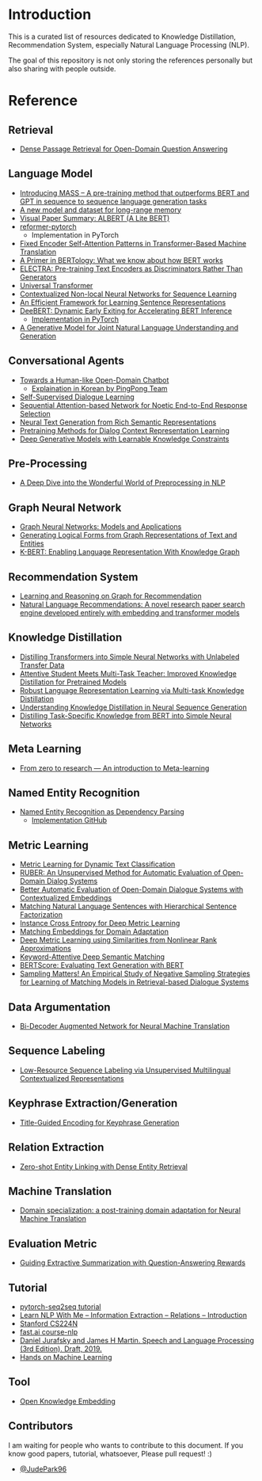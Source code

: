 # Introduction
This is a curated list of resources dedicated to Knowledge Distillation, Recommendation System, especially Natural Language Processing (NLP).

The goal of this repository is not only storing the references personally but also sharing with people outside.

# Reference

## Retrieval
- [Dense Passage Retrieval for Open-Domain Question Answering](https://arxiv.org/abs/2004.04906)

## Language Model
- [Introducing MASS – A pre-training method that outperforms BERT and GPT in sequence to sequence language generation tasks](https://www.microsoft.com/en-us/research/blog/introducing-mass-a-pre-training-method-that-outperforms-bert-and-gpt-in-sequence-to-sequence-language-generation-tasks/)
- [A new model and dataset for long-range memory](https://deepmind.com/blog/article/A_new_model_and_dataset_for_long-range_memory?fbclid=IwAR2XGjVqZgx90_S1y6e7CWR4BmAbsSspdn6Rks7BuN2Xuy3qnOpdf211bnc)
- [Visual Paper Summary: ALBERT (A Lite BERT)](https://amitness.com/2020/02/albert-visual-summary/)
- [reformer-pytorch](https://github.com/lucidrains/reformer-pytorch)
  - Implementation in PyTorch
- [Fixed Encoder Self-Attention Patterns in Transformer-Based Machine Translation](https://arxiv.org/abs/2002.10260?fbclid=IwAR3pr2SUEBe3L4eRZE8dR1X9lPpNcRc2aZUnEQZ5Y8B4sARgpqBeO76shc0)
- [A Primer in BERTology: What we know about how BERT works](https://arxiv.org/pdf/2002.12327.pdf)
- [ELECTRA: Pre-training Text Encoders as Discriminators Rather Than Generators](https://github.com/google-research/electra)
- [Universal Transformer](https://arxiv.org/pdf/1807.03819.pdf)
- [Contextualized Non-local Neural Networks for Sequence Learning](https://arxiv.org/abs/1811.08600)
- [An Efficient Framework for Learning Sentence Representations](https://arxiv.org/abs/1803.02893)
- [DeeBERT: Dynamic Early Exiting for Accelerating BERT Inference](https://arxiv.org/pdf/2004.12993.pdf)
  - [Implementation in PyTorch](https://github.com/castorini/DeeBERT)
- [A Generative Model for Joint Natural Language Understanding and Generation](https://arxiv.org/pdf/2006.07499.pdf)


## Conversational Agents
- [Towards a Human-like Open-Domain Chatbot](https://arxiv.org/abs/2001.09977?fbclid=IwAR1-8Qi3MNs8I8Q3yLIajkTHEJJjMWdAWRLIRC7A464mxSMJoEJDHxpGs9s)
  -  [Explaination in Korean by PingPong Team](https://blog.pingpong.us/meena-presentation/?fbclid=IwAR3epnb8NOQQcUQfXaJZLfGF-fhSsXV_FuVCD0yU78KOlb93Fi7KdMM51Kg)
- [Self-Supervised Dialogue Learning](https://arxiv.org/pdf/1907.00448.pdf)
- [Sequential Attention-based Network for Noetic End-to-End Response Selection](https://arxiv.org/abs/1901.02609)
- [Neural Text Generation from Rich Semantic Representations](https://arxiv.org/abs/1904.11564)
- [Pretraining Methods for Dialog Context Representation Learning](https://arxiv.org/pdf/1906.00414.pdf)
- [Deep Generative Models with Learnable Knowledge Constraints](http://papers.nips.cc/paper/8250-deep-generative-models-with-learnable-knowledge-constraints)

## Pre-Processing
- [A Deep Dive into the Wonderful World of Preprocessing in NLP](https://mlexplained.com/2019/11/06/a-deep-dive-into-the-wonderful-world-of-preprocessing-in-nlp/)

## Graph Neural Network
- [Graph Neural Networks: Models and Applications](http://cse.msu.edu/~mayao4/tutorials/aaai2020/?fbclid=IwAR285UMlV8mq1PWsIyYp233m-KHTueKzJorK2uyjQeh2yIli9zw9MxLhbjs)
- [Generating Logical Forms from Graph Representations of Text and Entities](https://arxiv.org/pdf/1905.08407.pdf)
- [K-BERT: Enabling Language Representation With Knowledge Graph](https://www.aaai.org/Papers/AAAI/2020GB/AAAI-LiuW.5594.pdf?fbclid=IwAR1U02U0REq-up-9upNT-ujKgX6uEidMnynqOOLUXswK7AcOYJPd59xF6WQ)

## Recommendation System
- [Learning and Reasoning on Graph for Recommendation](https://next-nus.github.io/)
- [Natural Language Recommendations: A novel research paper search engine developed entirely with embedding and transformer models](https://github.com/Santosh-Gupta/NaturalLanguageRecommendations)

## Knowledge Distillation
- [Distilling Transformers into Simple Neural Networks with Unlabeled Transfer Data](https://arxiv.org/abs/1910.01769)
- [Attentive Student Meets Multi-Task Teacher: Improved Knowledge Distillation for Pretrained Models](https://arxiv.org/pdf/1911.03588.pdf)
- [Robust Language Representation Learning via Multi-task Knowledge Distillation](https://www.microsoft.com/en-us/research/blog/robust-language-representation-learning-via-multi-task-knowledge-distillation/)
- [Understanding Knowledge Distillation in Neural Sequence Generation](https://www.microsoft.com/en-us/research/video/understanding-knowledge-distillation-in-neural-sequence-generation/)
- [Distilling Task-Specific Knowledge from BERT into Simple Neural Networks](https://arxiv.org/abs/1903.12136)

## Meta Learning
- [From zero to research — An introduction to Meta-learning](https://medium.com/huggingface/from-zero-to-research-an-introduction-to-meta-learning-8e16e677f78a)

## Named Entity Recognition
- [Named Entity Recognition as Dependency Parsing](https://arxiv.org/pdf/2005.07150.pdf)
  - [Implementation GitHub](https://github.com/amir-zeldes/biaffine-ner)

## Metric Learning
- [Metric Learning for Dynamic Text Classification](https://www.aclweb.org/anthology/D19-6116/)
- [RUBER: An Unsupervised Method for Automatic Evaluation of Open-Domain Dialog Systems](https://arxiv.org/abs/1701.03079)
- [Better Automatic Evaluation of Open-Domain Dialogue Systems with Contextualized Embeddings](https://arxiv.org/abs/1904.10635)
- [Matching Natural Language Sentences with Hierarchical Sentence Factorization](https://arxiv.org/abs/1803.00179)
- [Instance Cross Entropy for Deep Metric Learning](https://arxiv.org/abs/1911.09976)
- [Matching Embeddings for Domain Adaptation](https://arxiv.org/abs/1909.11651)
- [Deep Metric Learning using Similarities from Nonlinear Rank Approximations](https://arxiv.org/abs/1909.09427)
- [Keyword-Attentive Deep Semantic Matching](https://arxiv.org/abs/2003.11516)
- [BERTScore: Evaluating Text Generation with BERT](https://arxiv.org/abs/1904.09675)
- [Sampling Matters! An Empirical Study of Negative Sampling Strategies
for Learning of Matching Models in Retrieval-based Dialogue Systems](https://www.aclweb.org/anthology/D19-1128.pdf?fbclid=IwAR3cnvcmRmf2Cwa5lXWx5aZLySGTinZla49sBgJZOJuKM9ifRTOh3yQVNWY)

## Data Argumentation
- [Bi-Decoder Augmented Network for Neural Machine Translation](https://arxiv.org/pdf/2001.04586.pdf)

## Sequence Labeling
- [Low-Resource Sequence Labeling via Unsupervised Multilingual Contextualized Representations](https://arxiv.org/abs/1910.10893)

## Keyphrase Extraction/Generation
- [Title-Guided Encoding for Keyphrase Generation](https://arxiv.org/pdf/1808.08575.pdf)

## Relation Extraction
- [Zero-shot Entity Linking with Dense Entity Retrieval](https://arxiv.org/pdf/1911.03814.pdf?fbclid=IwAR3z8-1qEsoJ6h8k3R6Q5SnSN80AlHrenUmEOYAsDfqFwqels0BZc9qmNME)

## Machine Translation
- [Domain specialization: a post-training domain adaptation for Neural Machine Translation](https://arxiv.org/pdf/1612.06141.pdf)

## Evaluation Metric
- [Guiding Extractive Summarization with Question-Answering Rewards](https://www.aclweb.org/anthology/N19-1264.pdf)

## Tutorial
- [pytorch-seq2seq tutorial](https://github.com/bentrevett/pytorch-seq2seq)
- [Learn NLP With Me – Information Extraction – Relations – Introduction](https://ryanong.co.uk/2020/02/21/day-52-learn-nlp-with-me-information-extraction-relations-introduction/)
- [Stanford CS224N](http://web.stanford.edu/class/cs224n/)
- [fast.ai course-nlp](https://github.com/fastai/course-nlp)
- [Daniel Jurafsky and James H Martin. Speech and Language Processing (3rd Edition). Draft, 2019.](https://web.stanford.edu/~jurafsky/slp3/)
- [Hands on Machine Learning](https://github.com/ageron/handson-ml2?fbclid=IwAR1wilnC9h2P9yFNwvgrnpLE4i7xsYJ0o0APGVji5zDb2AGobajua434qHg)

## Tool
- [Open Knowledge Embedding](https://github.com/thunlp/OpenKE)

## Contributors
I am waiting for people who wants to contribute to this document. If you know good papers, tutorial, whatsoever, Please pull request! :) 

- [@JudePark96](https://github.com/JudePark96/)
